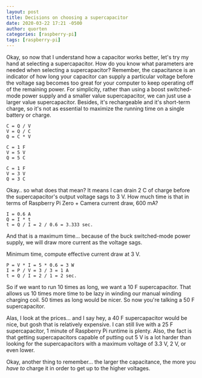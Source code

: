 ```yaml
---
layout: post
title: Decisions on choosing a supercapacitor
date: 2020-03-22 17:21 -0500
author: quorten
categories: [raspberry-pi]
tags: [raspberry-pi]
---
```


Okay, so now that I understand how a capacitor works better, let's try
my hand at selecting a supercapacitor.  How do you know what
parameters are needed when selecting a supercapacitor?  Remember, the
capacitance is an indicator of how long your capacitor can supply a
particular voltage before the voltage sag becomes too great for your
computer to keep operating off of the remaining power.  For
simplicity, rather than using a boost switched-mode power supply and a
smaller value supercapacitor, we can just use a larger value
supercapacitor.  Besides, it's rechargeable and it's short-term
charge, so it's not as essential to maximize the running time on a
single battery or charge.

```
C = Q / V
V = Q / C
Q = C * V

C = 1 F
V = 5 V
Q = 5 C

C = 1 F
V = 3 V
Q = 3 C
```

<!-- more -->

Okay.. so what does that mean?  It means I can drain 2 C of charge
before the supercapacitor's output voltage sags to 3 V.  How much time
is that in terms of Raspberry Pi Zero + Camera current draw, 600 mA?

```
I = 0.6 A
Q = I * t
t = Q / I = 2 / 0.6 = 3.333 sec.
```

And that is a maximum time... because of the buck switched-mode power
supply, we will draw more current as the voltage sags.

Minimum time, compute effective current draw at 3 V.

```
P = V * I = 5 * 0.6 = 3 W
I = P / V = 3 / 3 = 1 A
t = Q / I = 2 / 1 = 2 sec.
```

So if we want to run 10 times as long, we want a 10 F supercapacitor.
That allows us 10 times more time to be lazy in winding our manual
winding charging coil.  50 times as long would be nicer.  So now
you're talking a 50 F supercapacitor.

Alas, I look at the prices... and I say hey, a 40 F supercapacitor
would be nice, but gosh that is relatively expensive.  I can still
live with a 25 F supercapacitor, 1 minute of Raspberry Pi runtime is
plenty.  Also, the fact is that getting supercapacitors capable of
putting out 5 V is a lot harder than looking for the supercapacitors
with a maximum voltage of 3.3 V, 2 V, or even lower.

Okay, another thing to remember... the larger the capacitance, the
more you _have to_ charge it in order to get up to the higher
voltages.
